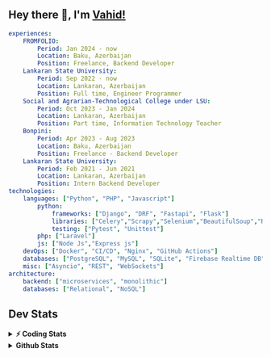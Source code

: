 
## Hey there 👋, I'm [Vahid!](https://github.com/vahidzhe/)

```yaml
experiences:
    FROMFOLIO:
        Period: Jan 2024 - now
        Location: Baku, Azerbaijan
        Position: Freelance, Backend Developer
    Lankaran State University:
        Period: Sep 2022 - now
        Location: Lankaran, Azerbaijan
        Position: Full time, Engineer Programmer
    Social and Agrarian-Technological College under LSU:
        Period: Oct 2023 - Jan 2024
        Location: Lankaran, Azerbaijan
        Position: Part time, Information Technology Teacher
    Bonpini:
        Period: Apr 2023 - Aug 2023
        Location: Baku, Azerbaijan
        Position: Freelance - Backend Developer 
    Lankaran State University:
        Period: Feb 2021 - Jun 2021
        Location: Lankaran, Azerbaijan
        Position: Intern Backend Developer
technologies:
    languages: ["Python", "PHP", "Javascript"]
        python:
            frameworks: ["Django", "DRF", "Fastapi", "Flask"]
            libraries: ["Celery","Scrapy","Selenium","BeautifulSoup","Requests"]
            testing: ["Pytest", "Unittest"]
        php: ["Laravel"]
        js: ["Node Js","Express js"]
    devOps: ["Docker", "CI/CD", "Nginx", "GitHub Actions"]
    databases: ["PostgreSQL", "MySQL", "SQLite", "Firebase Realtime DB", "Redis"]
    misc: ["Asyncio", "REST", "WebSockets"]
architecture: 
    backend: ["microservices", "monolithic"]
    databases: ["Relational", "NoSQL"]
```



## Dev Stats

<details>
  <summary><b>⚡ Coding Stats</b></summary>

<!--START_SECTION:waka-->
![Code Time](http://img.shields.io/badge/Code%20Time-700%20hrs%2014%20mins-blue)

![Profile Views](http://img.shields.io/badge/Profile%20Views-0-blue)

**🐱 My GitHub Data** 

> 📦 ? Used in GitHub's Storage 
 > 
> 🏆 779 Contributions in the Year 2025
 > 
> 💼 Opted to Hire
 > 
> 📜 13 Public Repositories 
 > 
> 🔑 0 Private Repositories 
 > 
**I'm an Early 🐤** 

```text
🌞 Morning                3320 commits        ████░░░░░░░░░░░░░░░░░░░░░   15.29 % 
🌆 Daytime                11198 commits       █████████████░░░░░░░░░░░░   51.58 % 
🌃 Evening                5028 commits        ██████░░░░░░░░░░░░░░░░░░░   23.16 % 
🌙 Night                  2166 commits        ██░░░░░░░░░░░░░░░░░░░░░░░   09.98 % 
```


📊 **This Week I Spent My Time On** 

```text
🕑︎ Time Zone: Asia/Baku

💬 Programming Languages: 
Python                   12 hrs 33 mins      █████████████████████████   98.55 % 
YAML                     4 mins              ░░░░░░░░░░░░░░░░░░░░░░░░░   00.65 % 
Other                    3 mins              ░░░░░░░░░░░░░░░░░░░░░░░░░   00.50 % 
HTML                     1 min               ░░░░░░░░░░░░░░░░░░░░░░░░░   00.25 % 
Bash                     0 secs              ░░░░░░░░░░░░░░░░░░░░░░░░░   00.02 % 

🐱‍💻 Projects: 
fromfolio-backend-v2     12 hrs 44 mins      █████████████████████████   100.00 % 
```

**I Mostly Code in Python** 

```text
Python                   24 repos            ██████████░░░░░░░░░░░░░░░   40.00 % 
PHP                      10 repos            ████░░░░░░░░░░░░░░░░░░░░░   16.67 % 
JavaScript               9 repos             ████░░░░░░░░░░░░░░░░░░░░░   15.00 % 
CSS                      6 repos             ██░░░░░░░░░░░░░░░░░░░░░░░   10.00 % 
HTML                     4 repos             ██░░░░░░░░░░░░░░░░░░░░░░░   06.67 % 
```




 Last Updated on 07/10/2025 00:42:47 UTC
<!--END_SECTION:waka-->
</details>


<details>
  <summary><b> Github Stats</b></summary>

  <br />
  <img height="180em" src="https://github-readme-stats.vercel.app/api?username=vahidzhe&show_icons=true&hide_border=true&&count_private=true&include_all_commits=true&theme=dark" />
  <img height="180em" src="https://github-readme-stats.vercel.app/api/top-langs/?username=vahidzhe&exclude_repo=django_recaptcha_v3,django_blog_v1,django_smartedu_course,css_layout1,task-managment,bonpini_backend_codeigniter&show_icons=true&hide_border=true&layout=compact&theme=dark&langs_count=6"/>
</details>







